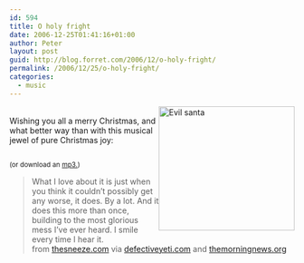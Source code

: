 ```yaml
---
id: 594
title: O holy fright
date: 2006-12-25T01:41:16+01:00
author: Peter
layout: post
guid: http://blog.forret.com/2006/12/o-holy-fright/
permalink: /2006/12/25/o-holy-fright/
categories:
  - music
---
```

[<img loading="lazy" src="http://farm1.static.flickr.com/165/332253414_56951ed225_m.jpg" style="float: right" width="240" height="219" alt="Evil santa" />](http://www.flickr.com/photos/pforret/332253414/ "Photo Sharing")  
Wishing you all a merry Christmas, and what better way than with this musical jewel of pure Christmas joy:

  
<sub><br />(or download an <a href="http://www.hipcast.com/export/Pcdb6ba80abb10db44cedbd78f4ac15adYVhxQFREYmJ3.mp3">mp3.</a>)</sub>

> What I love about it is just when you think it couldn&#8217;t possibly get any worse, it does. By a lot. And it does this more than once, building to the most glorious mess I&#8217;ve ever heard. I smile every time I hear it.  
> from [thesneeze.com](http://www.thesneeze.com/mt-archives/000570.php) via [defectiveyeti.com](http://www.defectiveyeti.com/archives/001835.html) and [themorningnews.org](http://www.themorningnews.org/archives/guides/2006_holiday_survival_guide_for_slackers.php)
